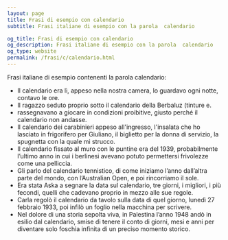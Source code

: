 ```yaml
---
layout: page
title: Frasi di esempio con calendario 
subtitle: Frasi italiane di esempio con la parola  calendario

og_title: Frasi di esempio con calendario 
og_description: Frasi italiane di esempio con la parola  calendario
og_type: website
permalink: /frasi/c/calendario.html
---
```


Frasi italiane di esempio contenenti la parola calendario:


- Il calendario era lì, appeso nella nostra camera, lo guardavo ogni notte, contavo le ore.
- Il ragazzo seduto proprio sotto il calendario della Berbaluz (tinture e.
- rassegnavano a giocare in condizioni proibitive, giusto perché il calendario non andasse.
- Il calendario dei carabinieri appeso all'ingresso, l'insalata che ho lasciato in frigorifero per Giuliano, il biglietto per la donna di servizio, la spugnetta con la quale mi strucco.
- Il calendario fissato al muro con le puntine era del 1939, probabilmente l’ultimo anno in cui i berlinesi avevano potuto permettersi frivolezze come una pelliccia.
- Gli parlo del calendario tennistico, di come iniziamo l’anno dall’altra parte del mondo, con l’Australian Open, e poi rincorriamo il sole.
- Era stata Aska a segnare la data sul calendario, tre giorni, i migliori, i più fecondi, quelli che cadevano proprio in mezzo alle sue regole.
- Carla regolò il calendario da tavolo sulla data di quel giorno, lunedì 27 febbraio 1933, poi infilò un foglio nella macchina per scrivere.
- Nel dolore di una storia sepolta viva, in Palestina l’anno 1948 andò in esilio dal calendario, smise di tenere il conto di giorni, mesi e anni per diventare solo foschia infinita di un preciso momento storico.

